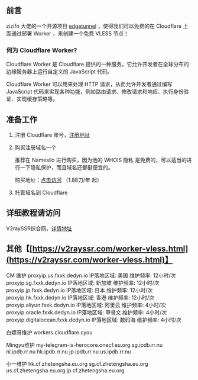 ## 前言

zizifn 大佬的一个开源项目 [edgetunnel](https://github.com/zizifn/edgetunnel) ，使得我们可以免费的在 Cloudflare 上面通过部署 Worker ，来创建一个免费 VLESS 节点！

### 何为 Cloudflare Worker?

Cloudflare Worker 是 Cloudflare 提供的一种服务，它允许开发者在全球分布的边缘服务器上运行自定义的 JavaScript 代码。

Cloudflare Worker 可以用来处理 HTTP 请求，从而允许开发者通过编写 JavaScript 代码来实现各种功能，例如路由请求、修改请求和响应、执行身份验证、实现缓存策略等。

## 准备工作

1. 注册 Cloudflare 账号，[注册地址](https://dash.cloudflare.com/sign-up)

2. 购买注册域名一个

   推荐在 Namesilo 进行购买，因为他的 WHOIS 隐私 是免费的，可以适当的进行一下隐私保护，而且域名还都挺便宜的。

   购买地址：[点击访问](https://www.namesilo.com/?rid=6254266mw) （1.88刀/年 起）

3. 托管域名到 Cloudflare

## 详细教程请访问

V2raySSR综合网，[详情地址](https://v2rayssr.com/worker-vless.html)

## 其他【[https://v2rayssr.com/worker-vless.html](https://v2rayssr.com/worker-vless.html)】
CM 维护
proxyip.us.fxxk.dedyn.io 
IP落地区域: 美国 维护频率: 12小时/次
proxyip.sg.fxxk.dedyn.io 
IP落地区域: 新加坡 维护频率: 12小时/次
proxyip.jp.fxxk.dedyn.io 
IP落地区域: 日本 维护频率: 12小时/次
proxyip.hk.fxxk.dedyn.io
IP落地区域: 香港 维护频率: 12小时/次
proxyip.aliyun.fxxk.dedyn.io 
IP落地区域: 阿里云 维护频率: 4小时/次
proxyip.oracle.fxxk.dedyn.io 
IP落地区域: 甲骨文 维护频率: 4小时/次
proxyip.digitalocean.fxxk.dedyn.io 
IP落地区域: 数码海 维护频率: 4小时/次
 
白嫖哥维护
workers.cloudflare.cyou
 
Mingyu维护
my-telegram-is-herocore.onecf.eu.org
sg.ipdb.rr.nu
nl.ipdb.rr.nu
hk.ipdb.rr.nu
jp.ipdb.rr.nu
us.ipdb.rr.nu
 
小一维护
hk.cf.zhetengsha.eu.org
sg.cf.zhetengsha.eu.org
us.cf.zhetengsha.eu.org
jp.cf.zhetengsha.eu.org

